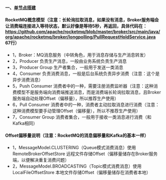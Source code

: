 #### 一、[单节点搭建][1]
#### RocketMQ概念模型（注意：长轮询拉取消息，如果没有消息，Broker服务端会让消费端连接进入等待状态，默认好像是等待5秒，再返回，具体代码在：https://github.com/apache/rocketmq/blob/master/broker/src/main/java/org/apache/rocketmq/broker/longpolling/PullRequestHoldService.java 67行）
- 1，Broker：MQ消息服务（中转角色，用于消息存储与生产消息转发） 
- 2，Producer 负责生产消息，一般由业务系统负责生产消息
- 3，Producer Group 生产者集合，一般用于发送一类消息
- 4，Consumer 负责消费消息，一般是后台系统负责异步消费（注意：这个是异步消费消息）
- 5，Push Consumer 消费者中的一种，需要注册消费监听器（注意：这种消费模型不是服务端向消费端推送消息，而是消费端长轮询拉取消息，且Broker服务端自动处理Offset（偏移量），所以推荐生产使用）
- 6，Pull Consumer 消费者中的一种，消费者主动拉取消息进行消费（注意：这种消费模型要手动管理Offset（偏移量），所以不推荐生产使用）
- 7，Consumer Group 消费者集合，一般用于接收一类消息进行消费（和Kafka相同）

#### Offset偏移量说明（注意：RocketMQ的消息偏移量和Kafka的基本一样）
- 1，MessageModel.CLUSTERING（Queue模式消费消息）使用 RemoteBrokerOffsetStore 远程文件存储Offset（偏移量储存在Broker服务端，以便解决重复消费问题）
- 2，MessageModel.BROADCASTING（Topic模式消费消息）使用 LocalFileOffsetStore 本地文件存储Offset（偏移量储存在消费者本地）

[1]: https://github.com/firechiang/mq-test/tree/master/rocketmq/docs/bin-single-node.md